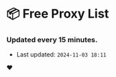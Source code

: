 # :package: Free Proxy List
### Updated every 15 minutes.

- Last updated: `2024-11-03 18:11`

:heart:
